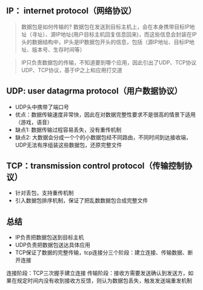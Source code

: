 ## IP： internet protocol（网络协议）
> 数据包是如何传输的?
数据包在发送到目标主机上，会在本身携带目标IP地址（寻址）、源IP地址(用户目标主机回复信息回来)，而这些信息会封装在IP头的数据结构中，IP头是IP数据包开头的信息，包括（源IP地址、目标IP地址、版本号、生存时间等）

> IP只负责数据包的传输，不知道要到哪个应用，因此引出了UDP、TCP协议
> UDP、TCP协议，基于IP之上和应用打交道


## UDP: user datagrma protocol（用户数据协议）
* UDP头中携带了端口号
* 优点：数据传输速度非常快，因此在对数据完整性要求不是很高的情景下适用（游戏，语音）
* 缺点1: 数据传输过程容易丢失，没有重传机制
* 缺点2: 大数据会分成一个个的小数据包经不同路由，不同时间到达接收端，UDP无法有序组装这些数据包，还原完整文件


## TCP：transmission control protocol（传输控制协议）
* 针对丢包，支持重传机制
* 引入数据包排序机制，保证了把乱数数据包合成完整文件


## 总结
* IP负责把数据包送到目标主机
* UDP负责把数据包送达具体应用
* TCP保证了数据的完整传输，tcp连接分三个阶段：建立连接、传输数据、断开连接

连接阶段：TCP三次握手建立连接
传输阶段：接收方需要发送确认到发送方，如果在规定时间内没有收到接收方反馈，则认为数据包丢失，触发发送端重发机制